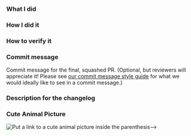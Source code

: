 ### What I did

### How I did it

### How to verify it

### Commit message

Commit message for the final, squashed PR. (Optional, but reviewers will appreciate it! Please see [our commit message style guide](../../blob/master/docs/style-guide.rst#best-practices-1) for what we would ideally like to see in a commit message.)

### Description for the changelog

### Cute Animal Picture

![Put a link to a cute animal picture inside the parenthesis-->]()
